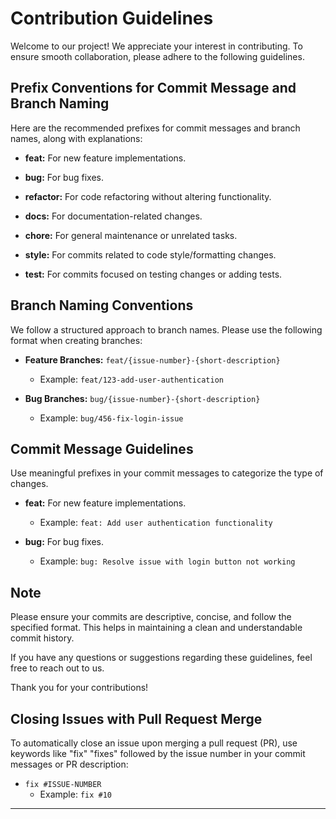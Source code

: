 # Contribution Guidelines

Welcome to our project! We appreciate your interest in contributing. To ensure smooth collaboration, please adhere to the following guidelines.

## Prefix Conventions for Commit Message and Branch Naming

Here are the recommended prefixes for commit messages and branch names, along with explanations:

- **feat:** For new feature implementations.

- **bug:** For bug fixes.

- **refactor:** For code refactoring without altering functionality.

- **docs:** For documentation-related changes.

- **chore:** For general maintenance or unrelated tasks.

- **style:** For commits related to code style/formatting changes.

- **test:** For commits focused on testing changes or adding tests.


## Branch Naming Conventions

We follow a structured approach to branch names. Please use the following format when creating branches:

- **Feature Branches:** `feat/{issue-number}-{short-description}`
  - Example: `feat/123-add-user-authentication`
  
- **Bug Branches:** `bug/{issue-number}-{short-description}`
  - Example: `bug/456-fix-login-issue`

## Commit Message Guidelines

Use meaningful prefixes in your commit messages to categorize the type of changes.

- **feat:** For new feature implementations.
  - Example: `feat: Add user authentication functionality`

- **bug:** For bug fixes.
  - Example: `bug: Resolve issue with login button not working`

## Note

Please ensure your commits are descriptive, concise, and follow the specified format. This helps in maintaining a clean and understandable commit history.

If you have any questions or suggestions regarding these guidelines, feel free to reach out to us.

Thank you for your contributions!

## Closing Issues with Pull Request Merge

To automatically close an issue upon merging a pull request (PR), use keywords like "fix" "fixes" followed by the issue number in your commit messages or PR description:

- `
fix #ISSUE-NUMBER
`
  - Example: `fix #10`

---